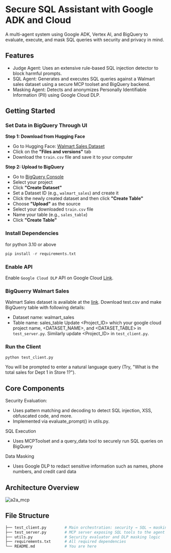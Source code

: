 # Secure SQL Assistant with Google ADK and Cloud
A multi-agent system using Google ADK, Vertex AI, and BigQuery to evaluate, execute, and mask SQL queries with security and privacy in mind.

## Features
- Judge Agent: Uses an extensive rule-based SQL injection detector to block harmful prompts.
- SQL Agent: Generates and executes SQL queries against a Walmart sales dataset using a secure MCP toolset and BigQuery backend.
- Masking Agent: Detects and anonymizes Personally Identifiable Information (PII) using Google Cloud DLP.

## Getting Started
### Set Data in BigQuery Through UI

**Step 1: Download from Hugging Face**
- Go to Hugging Face: [Walmart Sales Dataset](https://huggingface.co/datasets/large-traversaal/Walmart-sales/tree/main)
- Click on the **"Files and versions"** tab
- Download the `train.csv` file and save it to your computer

**Step 2: Upload to BigQuery**
- Go to [BigQuery Console](https://console.cloud.google.com/bigquery)
- Select your project
- Click **"Create Dataset"**
- Set a Dataset ID (e.g., `walmart_sales`) and create it
- Click the newly created dataset and then click **"Create Table"**
- Choose **"Upload"** as the source
- Select your downloaded `train.csv` file
- Name your table (e.g., `sales_table`)
- Click **"Create Table"**
  
### Install Dependencies
for python 3.10 or above
```python
pip install -r requirements.txt
```
### Enable API
Enable `Google Cloud DLP` API on Google Cloud [Link](https://cloud.google.com/sensitive-data-protection/docs/reference/rest).

### BigQuerry Walmart Sales
Walmart Sales dataset is available at the [link](https://huggingface.co/datasets/large-traversaal/Walmart-sales/tree/main). Download test.csv and make BigQuerry table with following details:
- Dataset name: walmart_sales
- Table name: sales_table
  Update <Project_ID> which your google cloud project name, <DATASET_NAME>, and <DATASET_TABLE> in `test_server.py`. Similarly update <Project_ID> in `test_client.py`. 

### Run the Client
```python
python test_client.py
```
You will be prompted to enter a natural language query (Try, "What is the total sales for Dept 1 in Store 1?").

## Core Components
Security Evaluation:
- Uses pattern matching and decoding to detect SQL injection, XSS, obfuscated code, and more.
- Implemented via evaluate_prompt() in utils.py.

SQL Execution
- Uses MCPToolset and a query_data tool to securely run SQL queries on BigQuery 

Data Masking
- Uses Google DLP to redact sensitive information such as names, phone numbers, and credit card data

## Architecture Overview
![a2a_mcp](https://github.com/user-attachments/assets/9d796fdd-30fe-446c-a7b3-c6a1e83e329a)


## File Structure
```bash
├── test_client.py        # Main orchestration: security → SQL → masking
├── test_server.py        # MCP server exposing SQL tools to the agent
├── utils.py              # Security evaluator and DLP masking logic
├── requirements.txt      # All required dependencies
└── README.md             # You are here
```
